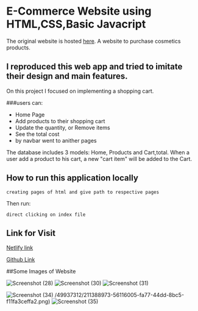 # E-Commerce Website using HTML,CSS,Basic Javacript 

The original website is hosted [here](https://www.rodanandfields.com/en-us/). A website to purchase cosmetics products.

## I reproduced this web app and tried to imitate their design and main features. 

On this project I focused on implementing a shopping cart.

###users can:
- Home Page
- Add products to their shopping cart
- Update the quantity, or Remove items
- See the total cost
- by navbar went to anither pages 

The database includes 3 models: Home, Products and Cart,total. When a user add a product to his cart, a new "cart item" will be added
to the Cart. 

## How to run this application locally

```
creating pages of html and give path to respective pages
```

Then run:
```
direct clicking on index file 
```

## Link for Visit

[Netlify link](https://luxury-pixie-30587a.netlify.app/)

[Github Link](https://github.com/kiranwankhade/devout-summer-7853/tree/main)

##Some Images of Website 

![Screenshot (28)](https://user-images.githubusercontent.com/49937312/211388908-42e175ca-3b58-4ea2-b8a3-1a2f562661c3.png)
![Screenshot (30)](https://user-images.githubusercontent.com/49937312/211388932-69237d8f-dd5e-4e53-9c53-2b0c799be7d2.png)
![Screenshot (31)](https://user-images.githubusercontent.com/49937312/211388938-852a44c9-9e8a-41ed-810c-1fb8587e7158.png)

![Screenshot (34)](https://user-images.githubusercontent.com/49937312/211388985-ecde8fe1-7f29-4170-b3bf-de1e15c16ecf.png)
/49937312/211388973-56116005-fa77-44dd-8bc5-f11fa3ceffa2.png)
![Screenshot (35)](https://user-images.githubusercontent.com/49937312/211389005-6a23aac3-e35a-4433-82ad-e81f2f18505a.png)
